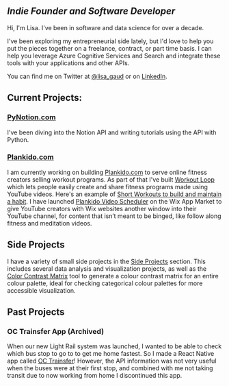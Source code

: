 ## *Indie Founder and Software Developer*
Hi, I'm Lisa. I've been in software and data science for over a decade.

I've been exploring my entrepreneurial side lately, but I'd love to help you put the pieces together on a freelance, contract, or part time basis. I can help you leverage Azure Cognitive Services and Search and integrate these tools with your applications and other APIs.

You can find me on Twitter at [@lisa_gaud](https://twitter.com/lisa_gaud) or on [LinkedIn](https://www.linkedin.com/in/lisagaud/).

## Current Projects: 
### [PyNotion.com](https://www.pynotion.com/)
I've been diving into the Notion API and writing tutorials using the API with Python.

### [Plankido.com](https://www.plankido.com)
I am currently working on building [Plankido.com](https://www.plankido.com) to serve online fitness creators selling workout programs. 
As part of that I've built [Workout Loop](https://www.plankido.com/loop) which lets people easily create and share fitness programs made using YouTube videos. 
Here's an example of [Short Workouts to build and maintain a habit](https://www.plankido.com/posts/short_workouts_to_build_habit/).
I have launched [Plankido Video Scheduler](https://www.wix.com/app-market/plankido-video-scheduler) on the Wix App Market to give YouTube creators with Wix websites another window into their YouTube channel, for content that isn’t meant to be binged, like follow along fitness and meditation videos.

## Side Projects
I have a variety of small side projects in the [Side Projects](Projects/index.html) section. This includes several data analysis and visualization projects, 
as well as the [Color Contrast Matrix](Projects/Colours/contrast_matrix.html) tool to generate a colour contrast matrix for an entire colour palette, ideal for checking categorical colour palettes for more accessible visualization.

## Past Projects 
### OC Trainsfer App (Archived)
When our new Light Rail system was launched, I wanted to be able to check which bus stop to go to to get me home fastest. So I made a React Native app called [OC Trainsfer](OCTrainsfer)!
However, the API information was not very useful when the buses were at their first stop, and combined with me not taking transit due to now working from home
I discontinued this app.